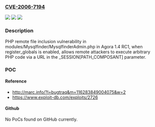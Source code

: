 ### [CVE-2006-7194](https://cve.mitre.org/cgi-bin/cvename.cgi?name=CVE-2006-7194)
![](https://img.shields.io/static/v1?label=Product&message=n%2Fa&color=blue)
![](https://img.shields.io/static/v1?label=Version&message=n%2Fa&color=blue)
![](https://img.shields.io/static/v1?label=Vulnerability&message=n%2Fa&color=brighgreen)

### Description

PHP remote file inclusion vulnerability in modules/Mysqlfinder/MysqlfinderAdmin.php in Agora 1.4 RC1, when register_globals is enabled, allows remote attackers to execute arbitrary PHP code via a URL in the _SESSION[PATH_COMPOSANT] parameter.

### POC

#### Reference
- http://marc.info/?l=bugtraq&m=116283849004075&w=2
- https://www.exploit-db.com/exploits/2726

#### Github
No PoCs found on GitHub currently.

